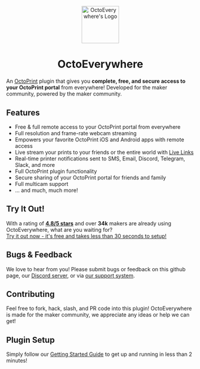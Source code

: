 <p align="center"><img src="https://octoeverywhere.com/img/logo.png" alt="OctoEverywhere's Logo" style="width:100px" /></p>
<h1 align="center" style="margin-bottom:20px">OctoEverywhere</h1>

An [OctoPrint](https://octoprint.org/) plugin that gives you **complete, free, and secure access to your OctoPrint portal** from everywhere! Developed for the maker community, powered by the maker community.

## Features

- Free & full remote access to your OctoPrint portal from everywhere
- Full resolution and frame-rate webcam streaming
- Empowers your favorite OctoPrint iOS and Android apps with remote access
- Live stream your prints to your friends or the entire world with [Live Links](https://octoeverywhere.com/live)
- Real-time printer notifications sent to SMS, Email, Discord, Telegram, Slack, and more
- Full OctoPrint plugin functionality
- Secure sharing of your OctoPrint portal for friends and family
- Full multicam support
- ... and much, much more!

## Try It Out!

With a rating of **[4.8/5 stars](https://www.trustpilot.com/review/octoeverywhere.com)** and over **34k** makers are already using OctoEverywhere, what are you waiting for? 
<br/>
[Try it out now - it's free and takes less than 30 seconds to setup!](https://octoeverywhere.com/getstarted?source=github_plugin_repo)


## Bugs & Feedback

We love to hear from you! Please submit bugs or feedback on this github page, our [Discord server](https://discord.gg/v3qbxPee4E), or via [our support system](https://octoeverywhere.com/support).

## Contributing 

Feel free to fork, hack, slash, and PR code into this plugin! OctoEverywhere is made for the maker community, we appreciate any ideas or help we can get!

## Plugin Setup

Simply follow our [Getting Started Guide](https://octoeverywhere.com/getstarted?source=github_plugin_repo) to get up and running in less than 2 minutes!